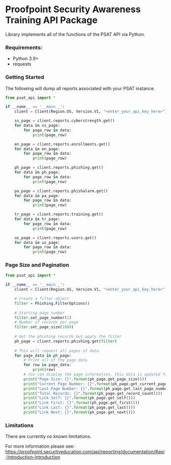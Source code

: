 # Proofpoint Security Awareness Training API Package

Library implements all of the functions of the PSAT API via Python.

### Requirements:

* Python 3.9+
* requests

### Getting Started
The following will dump all reports associated with your PSAT instance.
```python
from psat_api import *

if __name__ == '__main__':
    client = Client(Region.US, Version.V1, "<enter_your_api_key_here>")

    ss_page = client.reports.cyberstrength.get()
    for data in ss_page:
        for page_row in data:
            print(page_row)

    en_page = client.reports.enrollments.get()
    for data in en_page:
        for page_row in data:
            print(page_row)

    ph_page = client.reports.phishing.get()
    for data in ph_page:
        for page_row in data:
            print(page_row)

    pa_page = client.reports.phishalarm.get()
    for data in pa_page:
        for page_row in data:
            print(page_row)

    tr_page = client.reports.training.get()
    for data in tr_page:
        for page_row in data:
            print(page_row)

    us_page = client.reports.users.get()
    for data in us_page:
        for page_row in data:
            print(page_row)
```

### Page Size and Pagination

```python
from psat_api import *

if __name__ == '__main__':
    client = Client(Region.US, Version.V1, "<enter_your_api_key_here>")

    # Create a filter object
    filter = Phishing.FilterOptions()
    
    # Starting page number
    filter.set_page_number(1)
    # Number of records per page
    filter.set_page_size(1000)
    
    # Get the phishing records but apply the filter
    ph_page = client.reports.phishing.get(filter)
    
    # This will request all pages of data
    for page_data in ph_page:
        # Print all of the page data 
        for row in page_data:
            print(row)
        # You can display the page information, this data is updated for every page of data
        print("Page Size: {}".format(ph_page.get_page_size()))
        print("Current Page Number: {}".format(ph_page.get_current_page_number()))
        print("Last Page Number: {}".format(ph_page.get_last_page_number()))
        print("Total Records: {}".format(ph_page.get_record_count()))
        print("Link Self: {}".format(ph_page.get_self()))
        print("Link First: {}".format(ph_page.get_first()))
        print("Link Last: {}".format(ph_page.get_last()))
        print("Link Next: {}".format(ph_page.get_next()))
```

### Limitations
There are currently no known limitations. 

For more information please see: https://proofpoint.securityeducation.com/api/reporting/documentation/#api-Introduction-Introduction
